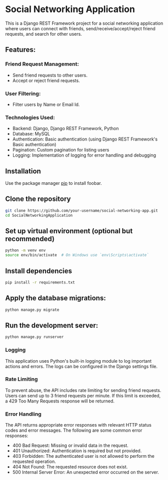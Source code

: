 ﻿# Social Networking Application

This is a Django REST Framework project for a social networking application where users can connect with friends, send/receive/accept/reject friend requests, and search for other users.

## Features:

### Friend Request Management:

- Send friend requests to other users.
- Accept or reject friend requests.

### User Filtering:

- Filter users by Name or Email Id.

### Technologies Used:

- Backend: Django, Django REST Framework, Python
- Database: MySQL
- Authentication: Basic authentication (using Django REST Framework's Basic authentication)
- Pagination: Custom pagination for listing users
- Logging: Implementation of logging for error handling and debugging

## Installation

Use the package manager [pip](https://pip.pypa.io/en/stable/) to install foobar.

## Clone the repository

```bash
git clone https://github.com/your-username/social-networking-app.git
cd SocialNetworkingApplication
```

## Set up virtual environment (optional but recommended)

```bash
python -m venv env
source env/bin/activate  # On Windows use `env\Scripts\activate`
```

## Install dependencies

```bash
pip install -r requirements.txt
```

## Apply the database migrations:

```python
python manage.py migrate
```

## Run the development server:

```python
python manage.py runserver
```

### Logging

This application uses Python's built-in logging module to log important actions and errors. The logs can be configured in the Django settings file.

### Rate Limiting

To prevent abuse, the API includes rate limiting for sending friend requests. Users can send up to 3 friend requests per minute. If this limit is exceeded, a 429 Too Many Requests response will be returned.

### Error Handling

The API returns appropriate error responses with relevant HTTP status codes and error messages. The following are some common error responses:

- 400 Bad Request: Missing or invalid data in the request.
- 401 Unauthorized: Authentication is required but not provided.
- 403 Forbidden: The authenticated user is not allowed to perform the requested operation.
- 404 Not Found: The requested resource does not exist.
- 500 Internal Server Error: An unexpected error occurred on the server.
